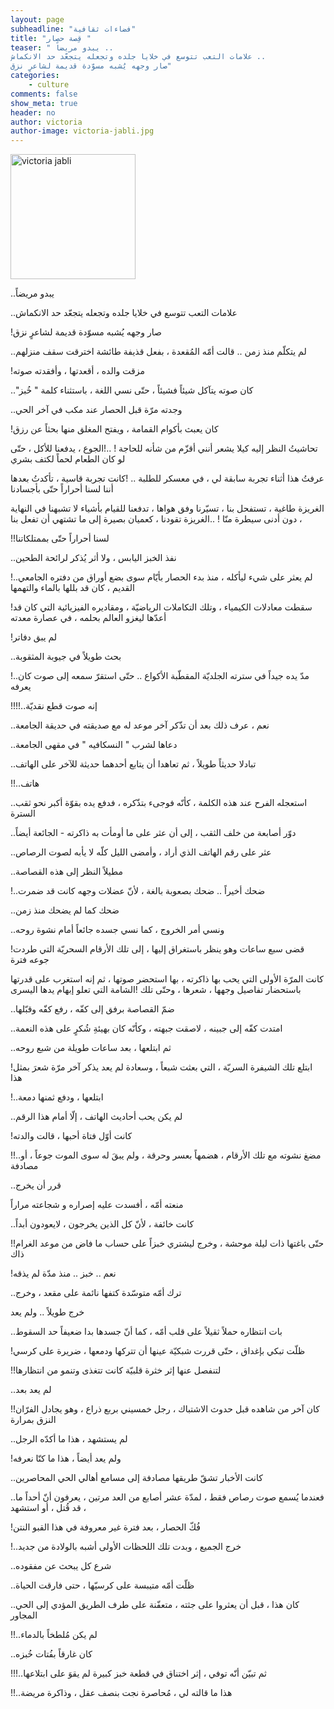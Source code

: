 ```yaml
---
layout: page
subheadline: "فضاءات ثقافية"
title: "قِصة حصار "
teaser: " يبدو مريضاً ..
علامات التعب تتوسع في خلايا جلده وتجعله يتجعّد حد الانكماش ..
صار وجهه يُشبه مسوّدة قديمة لشاعرٍ نزق"
categories:
    - culture
comments: false
show_meta: true
header: no
author: victoria
author-image: victoria-jabli.jpg
---
```

<img src="{{ site.url }}/images/victoria-jabli.jpg" alt="victoria jabli" style="width: 200px;"/>


..يبدو مريضاً

..علامات التعب تتوسع في خلايا جلده وتجعله يتجعّد حد الانكماش

!صار وجهه يُشبه مسوّدة قديمة لشاعرٍ نزق

..لم يتكلّم منذ زمن .. قالت أمّه المُقعدة ، بفعل قذيفة طائشة اخترقت سقف منزلهم

!مزقت والده ، أقعدتها ، وأفقدته صوته

.."كان صوته يتآكل شيئاً فشيئاً ، حتّى نسي اللغة ، باستثناء كلمة " خُبز

..وجدته مرّة قبل الحصار عند مكب في آخر الحي

!كان يعبث بأكوام القمامة ، ويفتح المغلق منها بحثاً عن رزق

تحاشيتُ النظر إليه كيلا يشعر أنني أقزّم من شأنه للحاجة !
..!الجوع ، يدفعنا للأكل ، حتّى لو كان الطعام لحماً لكتف بشري

عرفتُ هذا أثناء تجربة سابقة لي ، في معسكر للطلبة ..
!كانت تجربة قاسية ، تأكدتُ بعدها أننا لسنا أحراراً حتّى بأجسادنا

الغريزة طاغية ، تستفحل بنا ، تسيّرنا وفق هواها ، تدفعنا للقيام بأشياء لا تشبهنا في النهاية ، دون أدنى سيطرة منّا !
   ..الغريزة تقودنا ، كعميان بصيرة إلى ما تشتهي أن تفعل بنا

!!لسنا أحراراً حتّى بممتلكاتنا

..نفذ الخبز اليابس ، ولا أثر يُذكر لرائحة الطحين

!..لم يعثر على شيء ليأكله ، منذ بدء الحصار بأيّام سوى بضع أوراق من دفتره الجامعي القديم ، كان قد بللها بالماء والتهمها

!سقطت معادلات الكيمياء ، وتلك التكاملات الرياضيّة ، ومقاديره الفيزيائية التي كان قد أعدّها ليغزو العالم بحلمه ، في عصارة معدته

!لم يبق دفاتر

..بحث طويلاً في جيوبة المثقوبة

!..مدّ يده جيداً في سترته الجلديّة المقطّبة الأكواع .. حتّى استقرّ سمعه إلى صوت كان يعرفه

!!!!..إنه صوت قطع نقديّة

..نعم ، عرف ذلك بعد أن تذّكر آخر موعد له مع صديقته في حديقة الجامعة

..دعاها لشرب " النسكافيه " في مقهى الجامعة

..تبادلا حديثاً طويلاً ، ثم تعاهدا أن يتابع أحدهما حديثة للآخر على الهاتف

!!..هاتف

..استعجله الفرح عند هذه الكلمة ، كأنّه فوجىء بتذّكره ، فدفع يده بقوّة أكبر نحو ثقب السترة

..دوّر أصابعة من خلف الثقب ، إلى أن عثر على ما أومأت به ذاكرته - الجائعة أيضاً

..عثر على رقم الهاتف الذي أراد ، وأمضى الليل كلّه لا يأبه لصوت الرصاص

..مطيلاً النظر إلى هذه القصاصة

!..ضحك أخيراً .. ضحك بصعوبة بالغة ، لأنّ عضلات وجهه كانت قد ضمرت

..ضحك كما لم يضحك منذ زمن

..ونسي أمر الخروج ، كما نسي جسده جائعاً أمام نشوة روحه

!قضى سبع ساعات وهو ينظر باستغراق إليها ، إلى تلك الأرقام السحريّة التي طردت جوعه فترة

كانت المرّة الأولى التي يحب بها ذاكرته ، بها استحضر صوتها ، ثم إنه استغرب على قدرتها باستحضار تفاصيل وجهها ، شعرها ، وحتّى تلك !الشامة التي تعلو إبهام يدها اليسرى

..ضمّ القصاصة برفق إلى كفّه ، رفع كفّه وقبّلها

..امتدت كفّه إلى جبينه ، لاصقت جبهته ، وكأنّه كان بهيئةِ شُكرٍ على هذه النعمة

..ثم ابتلعها ، بعد ساعات طويلة من شبع روحه

!ابتلع تلك الشيفرة السريّة ، التي بعثت شبعاً ، وسعادة لم يعد يذكر آخر مرّة شعرَ بمثل هذا

!..ابتلعها ، ودفع ثمنها دمعة

..لم يكن يحب أحاديث الهاتف ، إلّا أمام هذا الرقم

!كانت أوّل فتاة أحبها ، قالت والدته

!!..مضغ نشوته مع تلك الأرقام ، هضمهاً بعسر وحرقة ، ولم يبقَ له سوى الموت جوعاً ، أو مصادفة

..قرر أن يخرج

منعته أمّه ، أفسدت عليه إصراره و شجاعته مراراً

..كانت خائفة ، لأنّ كل الذين يخرجون ، لايعودون أبداً

!!حتّى باغتها ذات ليلة موحشة ، وخرج ليشتري خبزاً على حساب ما فاض من موعد الغرام ذاك

!نعم .. خبز .. منذ مدّة لم يذقه

..ترك أمّه متوسّدة كتفها نائمة على مقعد ، وخرج

خرج طويلاً .. ولم يعد

..بات انتظاره حملاً ثقيلاً على قلب أمّه ، كما أنّ جسدها بدا ضعيفاً حد السقوط

!ظلّت تبكي بإغداق ، حتّى قررت شبكيّة عينها أن تتركها ودمعها ، ضريرة على كرسي

!!لتنفصل عنها إثر خثرة قلبيّة كانت تتغذى وتنمو من انتظارها

..لم يعد بعد

!!كان آخر من شاهده قبل حدوث الاشتباك ، رجل خمسيني بربع ذراع ، وهو يجادل الفرّان النزق بمرارة

..لم يستشهد ، هذا ما أكدّه الرجل

!ولم يعد أيضاً ، هذا ما كنّا نعرفه

..كانت الأخبار تشقّ طريقها مصادفة إلى مسامع أهالي الحي المحاصرين

..فعندما يُسمع صوت رصاص فقط ، لمدّة عشر أصابع من العد مرتين ، يعرفون أنّ أحداً ما ، قد قُتل ، أو استشهد

!فُكّ الحصار  ، بعد فترة غير معروفة في هذا القبو النتن

!..خرج الجميع ، وبدت تلك اللحظات الأولى أشبه بالولادة من جديد

..شرع كل يبحث عن مفقوده

..ظلّت أمّه متيبسة على كرسيّها ، حتى فارقت الحياة

..كان هذا ، قبل أن يعثروا على جثته ، متعفّنة على طرف الطريق المؤدي إلى الحي المجاور

!!..لم يكن مُلطخاً بالدماء

..كان غارقاً بفُتات خُبزه

!!!..ثم تبيّن أنّه توفي ، إثر اختناق في قطعة خبز كبيرة لم يقوَ على ابتلاعها

!!..هذا ما قالته لي ، مُحاصرة نجت بنصف عقل ، وذاكرة مريضة
